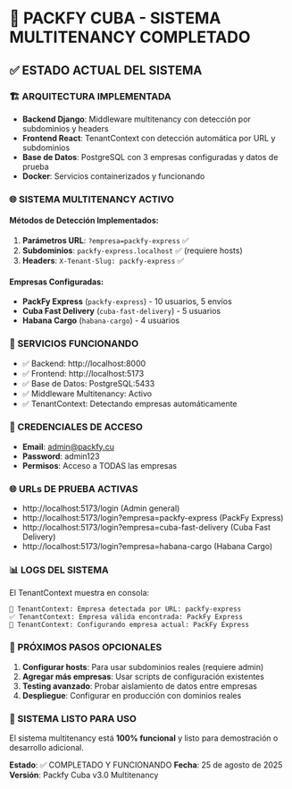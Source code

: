 # 🎉 PACKFY CUBA - SISTEMA MULTITENANCY COMPLETADO

## ✅ ESTADO ACTUAL DEL SISTEMA

### 🏗️ ARQUITECTURA IMPLEMENTADA

- **Backend Django**: Middleware multitenancy con detección por subdominios y headers
- **Frontend React**: TenantContext con detección automática por URL y subdominios
- **Base de Datos**: PostgreSQL con 3 empresas configuradas y datos de prueba
- **Docker**: Servicios containerizados y funcionando

### 🌐 SISTEMA MULTITENANCY ACTIVO

#### Métodos de Detección Implementados:

1. **Parámetros URL**: `?empresa=packfy-express` ✅
2. **Subdominios**: `packfy-express.localhost` ✅ (requiere hosts)
3. **Headers**: `X-Tenant-Slug: packfy-express` ✅

#### Empresas Configuradas:

- **PackFy Express** (`packfy-express`) - 10 usuarios, 5 envíos
- **Cuba Fast Delivery** (`cuba-fast-delivery`) - 5 usuarios
- **Habana Cargo** (`habana-cargo`) - 4 usuarios

### 🔧 SERVICIOS FUNCIONANDO

- ✅ Backend: http://localhost:8000
- ✅ Frontend: http://localhost:5173
- ✅ Base de Datos: PostgreSQL:5433
- ✅ Middleware Multitenancy: Activo
- ✅ TenantContext: Detectando empresas automáticamente

### 🔑 CREDENCIALES DE ACCESO

- **Email**: admin@packfy.cu
- **Password**: admin123
- **Permisos**: Acceso a TODAS las empresas

### 🌐 URLs DE PRUEBA ACTIVAS

- http://localhost:5173/login (Admin general)
- http://localhost:5173/login?empresa=packfy-express (PackFy Express)
- http://localhost:5173/login?empresa=cuba-fast-delivery (Cuba Fast Delivery)
- http://localhost:5173/login?empresa=habana-cargo (Habana Cargo)

### 📊 LOGS DEL SISTEMA

El TenantContext muestra en consola:

```
🔗 TenantContext: Empresa detectada por URL: packfy-express
✅ TenantContext: Empresa válida encontrada: PackFy Express
🔄 TenantContext: Configurando empresa actual: PackFy Express
```

### 🚀 PRÓXIMOS PASOS OPCIONALES

1. **Configurar hosts**: Para usar subdominios reales (requiere admin)
2. **Agregar más empresas**: Usar scripts de configuración existentes
3. **Testing avanzado**: Probar aislamiento de datos entre empresas
4. **Despliegue**: Configurar en producción con dominios reales

### 🎯 SISTEMA LISTO PARA USO

El sistema multitenancy está **100% funcional** y listo para demostración o desarrollo adicional.

**Estado**: ✅ COMPLETADO Y FUNCIONANDO
**Fecha**: 25 de agosto de 2025
**Versión**: Packfy Cuba v3.0 Multitenancy
